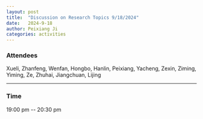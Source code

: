 ```yaml
---
layout: post
title:  "Discussion on Research Topics 9/18/2024"
date:   2024-9-18
author: Peixiang Ji
categories: activities
---
```


### Attendees

Xueli, Zhanfeng, Wenfan, Hongbo, Hanlin, Peixiang, Yacheng, Zexin, Ziming, Yiming, Ze, Zhuhai, Jiangchuan, Lijing

---
  
    
### Time

19:00 pm -- 20:30 pm
